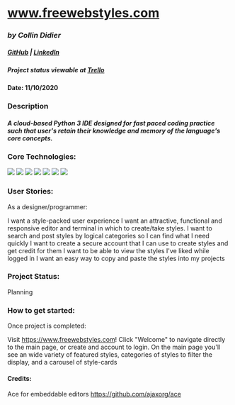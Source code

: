 # www.freewebstyles.com

### *by Collin Didier* 



##### [GitHub](https://github.com/CDidier80) | [LinkedIn](https://www.linkedin.com/in/collin-didier-a072a858/) 
##### Project status viewable at [Trello](https://trello.com/b/8NFJDDU2/freewebstylescom)


#### Date: 11/10/2020



### Description
#### *A cloud-based Python 3 IDE designed for fast paced coding practice such that user's retain their knowledge and memory of the language's core concepts.*


 
      
### Core Technologies:
<div>
    <img src="https://img.shields.io/badge/-HTML5-E34F26?style=plastic-square&logo=html5&logoColor=white" />
    <img src="https://img.shields.io/badge/-CSS3-1572B6?style=flat-square&logo=css3" />
    <img src="https://img.shields.io/badge/-JavaScript-black?style=flat-square&logo=javascript" />
    <img src="https://img.shields.io/badge/-ReactJS-black?style=flat-square&logo=react" />
    <img src="https://img.shields.io/badge/-NodeJS-black?style=flat-square&logo=Node.js" />
    <img src="https://img.shields.io/badge/-ExpressJS-yellow?style=flat-square&logo=express" />
    <img src="https://img.shields.io/badge/-MongoDB-black?style=flat-square&logo=mongodb" />
</div>





### User Stories:

As a designer/programmer: 

I want a style-packed user experience
I want an attractive, functional and responsive editor and terminal in which to create/take styles.
I want to search and post styles by logical categories so I can find what I need quickly
I want to create a secure account that I can use to create styles and get credit for them 
I want to be able to view the styles I've liked while logged in
I want an easy way to copy and paste the styles into my projects



### Project Status:

Planning

### How to get started: 
Once project is completed: 

Visit https://www.freewebstyles.com! Click "Welcome" to navigate directly to the main page, or create and account to login. On the main page you'll see an wide variety of featured styles, categories of styles to filter the display, and a carousel of style-cards 


#### Credits:
Ace for embeddable editors
https://github.com/ajaxorg/ace
